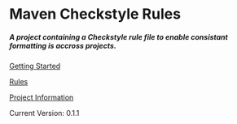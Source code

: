 <div id="intro" class="my-3 text-center container">
  <div class="my-2 row">
    <h1>Maven Checkstyle Rules</h1>
  </div>
  <div class="my-2 row">
    <h5> 
      A project containing a Checkstyle rule file to enable consistant formatting is accross projects.
    </h5>
  </div>
  <div class="row">
    <div class="col">
      <div class="d-grid gap-2 my-2">
        <a role="button" tabindex="0" href="./gettingStarted/index.html" style="min-height: 4em;" class="btn btn-dark">
          <p class="home_muti_line_btn">Getting Started</p>
        </a>
      </div>
    </div>
    <div class="col">
      <div class="d-grid gap-2 my-2">
        <a role="button" tabindex="1" href="./rules/index.html" style="min-height: 4em;" class="btn btn-dark">
          <p class="home_btn">Rules</p>
        </a>
      </div>
    </div>
    <div class="col">
      <div class="d-grid gap-2 my-2">
        <a role="button" tabindex="2" href="./project-info" style="min-height: 4em;" class="btn btn-dark">
          <p class="home_muti_line_btn">Project Information</p>
        </a>
      </div>
    </div>
  </div>
  <div class="my-2 row">
    <p>Current Version: 0.1.1</p>
  </div>
</div>
